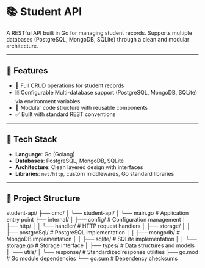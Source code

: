 # 📚 Student API

A RESTful API built in Go for managing student records. Supports multiple databases (PostgreSQL, MongoDB, SQLite) through a clean and modular architecture.

---

## 🚀 Features

- 🔁 Full CRUD operations for student records
- 🗄️ Configurable Multi-database support (PostgreSQL, MongoDB, SQLite) via environment variables
- 🧱 Modular code structure with reusable components
- ✅ Built with standard REST conventions

---

## 🧠 Tech Stack

- **Language**: Go (Golang)
- **Databases**: PostgreSQL, MongoDB, SQLite
- **Architecture**: Clean layered design with interfaces
- **Libraries**: `net/http`, custom middlewares, Go standard libraries

---

## 📁 Project Structure

student-api/
├── cmd/
│   └── student-api/
│       └── main.go          # Application entry point
├── internal/
│   ├── config/              # Configuration management
│   ├── http/
│   │   └── handler/         # HTTP request handlers
│   ├── storage/
│   │   ├── postgreSql/      # PostgreSQL implementation
│   │   ├── mongodb/         # MongoDB implementation
│   │   ├── sqlite/          # SQLite implementation
│   │   └── storage.go       # Storage interface
│   ├── types/               # Data structures and models
│   └── utils/
│       └── response/        # Standardized response utilities
├── go.mod                   # Go module dependencies
└── go.sum                   # Dependency checksums

